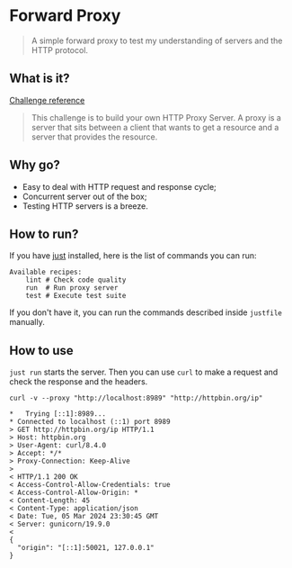 # Forward Proxy

> A simple forward proxy to test my understanding of servers and the HTTP protocol.

## What is it?

[Challenge reference](https://codingchallenges.fyi/challenges/challenge-forward-proxy)

> This challenge is to build your own HTTP Proxy Server. A proxy is a server that sits between a client that wants to get a resource and a server that provides the resource.

## Why go?

* Easy to deal with HTTP request and response cycle;
* Concurrent server out of the box;
* Testing HTTP servers is a breeze.

## How to run?

If you have [just](https://github.com/casey/just) installed, here is the list of commands you can run:

```
Available recipes:
    lint # Check code quality
    run  # Run proxy server
    test # Execute test suite
```

If you don't have it, you can run the commands described inside `justfile` manually.

## How to use

`just run` starts the server. Then you can use `curl` to make a request and check the response and the headers.

```
curl -v --proxy "http://localhost:8989" "http://httpbin.org/ip"

*   Trying [::1]:8989...
* Connected to localhost (::1) port 8989
> GET http://httpbin.org/ip HTTP/1.1
> Host: httpbin.org
> User-Agent: curl/8.4.0
> Accept: */*
> Proxy-Connection: Keep-Alive
>
< HTTP/1.1 200 OK
< Access-Control-Allow-Credentials: true
< Access-Control-Allow-Origin: *
< Content-Length: 45
< Content-Type: application/json
< Date: Tue, 05 Mar 2024 23:30:45 GMT
< Server: gunicorn/19.9.0
<
{
  "origin": "[::1]:50021, 127.0.0.1"
}
```
